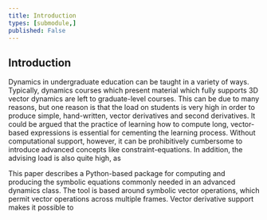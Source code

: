 ```yaml
---
title: Introduction
types: [submodule,] 
published: False
---
```


## Introduction

Dynamics in undergraduate education can be taught in a variety of ways.  Typically, dynamics courses which present material which fully supports 3D vector dynamics are left to graduate-level courses.  This can be due to many reasons, but one reason is that the load on students is very high in order to produce simple, hand-written, vector derivatives and second derivatives.  It could be argued that the practice of learning how to compute long, vector-based expressions is essential for cementing the learning process.  Without computational support, however, it can be prohibitively cumbersome to introduce advanced concepts like constraint-equations.  In addition, the advising load is also quite high, as 

This paper describes a Python-based package for computing and producing the symbolic equations commonly needed in an advanced dynamics class.  The tool is based around symbolic vector operations, which permit vector operations across multiple frames.  Vector derivative support makes it possible to
